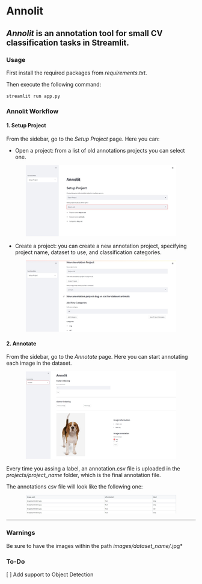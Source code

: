 # **Annolit**

## *Annolit* is an annotation tool for small CV classification tasks in Streamlit.

### **Usage** 

First install the required packages from *requirements.txt*.

Then execute the following command:

```
streamlit run app.py
```

### **Annolit Workflow**

#### **1. Setup Project**
From the sidebar, go to the *Setup Project* page. Here you can:
* Open a project: from a list of old annotations projects you can select one.
<p align="center">
    <img src="static/open_project.jpg" width="400px"></img>
</p>
    
* Create a project: you can create a new annotation project, specifying project name, dataset to use, and classification categories.
<p align="center">
    <img src="static/create_project.jpg" width="400px"></img>
</p>

        
#### **2. Annotate**
From the sidebar, go to the *Annotate* page. Here you can start annotating each image in the dataset.
<p align="center">
    <img src="static/annotate.jpg" width="400px"></img>
</p>
    
Every time you assing a label, an annotation.csv file is uploaded in the *projects/project_name* folder, which is the final annotation file.

The annotations csv file will look like the following one:
<p align="center">
    <img src="static/annotations.jpg" width="400px"></img>
</p>


----------
### **Warnings**
Be sure to have the images within the path *images/dataset_name/*.jpg*

### **To-Do**
[ ] Add support to Object Detection
    